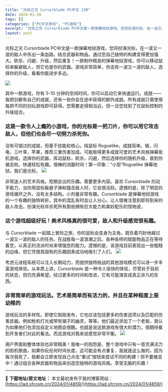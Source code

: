 ```yaml
---
title: "光标之刃 Cursorblade PC中文 21M"
date: 2024-01-28
tags: []
categories: ["PC中文游戏", "PC游戏"]
excerpt: "光标之刃 Cursorblade PC中文是一款弹幕地狱游戏，您将扮演光标，在一波又一波的敌人中杀出一条血路。结合武器和物品，通过您自己独特的构建变得更加强大。砍杀、闪避、升级，然后重复！一款制作精良的弹幕地狱游戏，你可以移动鼠标来躲避敌人，但它也是你的武器。游戏非常简单，你击败一波又一波的敌人，选&hellip;"
layout: post
---
```


光标之刃 Cursorblade PC中文是一款弹幕地狱游戏，您将扮演光标，在一波又一波的敌人中杀出一条血路。结合武器和物品，通过您自己独特的构建变得更加强大。砍杀、闪避、升级，然后重复！一款制作精良的弹幕地狱游戏，你可以移动鼠标来躲避敌人，但它也是你的武器。游戏非常简单，你击败一波又一波的敌人，选择你的升级，看看你能进步多远。

<img class="rich_pages wxw-img" src="https://lad.sfcrom.cn/wp-content/uploads/2024/01/20240128210723-db2a9.jpeg" data-imgfileid="110004693" data-ratio="0.5625" data-type="jpeg" data-w="1920" data-imgqrcoded="1" />

其中一款游戏，你有 5-10 分钟的空闲时间，你可以启动它来快速运行。成就——每把剑都有自己的成就，还有一些你会在途中获得的额外成就。所有成就只需使用每把不同的剑玩游戏即可获得。您需要走得相当远，但一旦您找到了仅鼠标控制的升级组合。
<h3>这是一款令人上瘾的小游戏，你的光标是一把刀片，你可以用它攻击敌人，但他们也会尽一切努力杀死你。</h3>
没有可错过的成就，但基于技能和核心。纯鼠标 Roguelike，成就简单。锯，闪电，三叶草，苹果，推荐三重伤害加成。可能取得更多成就可爱的艺术风格弹幕街机游戏。选择你的武器，挥动鼠标，砍杀，闪避，然后选择你的随机升级，直到你被击败。快速轻松有趣。很棒的消磨时间！第一印象：“小型”Roguelike 弹幕地狱，我们是光标。

<img class="rich_pages wxw-img" src="https://lad.sfcrom.cn/wp-content/uploads/2024/01/20240128210724-c9549.jpeg" data-imgfileid="110004694" data-ratio="0.5625" data-type="jpeg" data-w="1920" data-imgqrcoded="1" />

非常迷人的艺术风格。短期会议的乐趣。需要更多内容。喜欢 Cursorblade 的动手能力，当你用鼠标躲避子弹和撞击敌人时，它会很活跃。遗憾的是，除了明显的游戏循环之外，没有太多结构。小剂量非常有趣。Cursorblade 是弹幕地狱游戏的一个有趣的独特转折，其中的混乱有时会让人分心，让人很难注意到即将到来的敌人攻击。扮演光标并杀死所有那些拥有巨大能力和美妙配乐的怪物波，
<h3>这个游戏超级好玩！美术风格真的很可爱，敌人和升级感觉很有趣。</h3>
与 Cursorblade 一起踏上冒险之旅，你的鼠标会变身为主角，肩负着巧妙地越过一波又一波的敌人的任务。在战胜每一波浪潮之后，各种各样的赋能物品正在等待着您，以真正的流派时尚来增强您的能力。遗憾的是，该游戏目前表现出一些粗糙的边缘，但它凭借其固有的乐趣因素成功地吸引了人们。

<img class="rich_pages wxw-img" src="https://lad.sfcrom.cn/wp-content/uploads/2024/01/20240128210725-eb550.jpeg" data-imgfileid="110004695" data-ratio="0.5625" data-type="jpeg" data-w="1920" data-imgqrcoded="1" />

考虑元进程系统可以注入长期动力，而提供独特挑战的其他游戏模式可以进一步丰富游戏体验。从本质上讲，Cursorblade 是一种令人愉快的体验，尽管处于目前的状态，但仍充满希望。经过更多的时间和改进，它有可能演变成真正非凡的东西。
<h3>非常简单的游戏玩法。艺术是简单而有活力的，并且在某种程度上是幼稚的</h3>
游戏玩法的多样性。即使它刚刚发布，它也应该包括更多的伤害选项以及匹配的伤害武器。例如枪和灯光或带有锯子的幽灵，等等。他们最近添加了一个老板，我认为如果他们也添加自定义地图会很酷。也就是说这款游戏有很大的潜力，很期待看到开发者们对此的看法。而且游戏对我来说感觉非常平衡。

<img class="rich_pages wxw-img" src="https://lad.sfcrom.cn/wp-content/uploads/2024/01/20240128210726-23245.jpeg" data-imgfileid="110004696" data-ratio="0.5625" data-type="jpeg" data-w="1920" />

用户界面和整体体验也非常精美！我唯一的抱怨是，整个游戏中只有一首充满活力的街机歌曲，如果你玩任何时间长度，这可能会有点重复，我就是这么做的，因为每次我死了，我都会立即发现自己点击“重试”按钮来尝试不同的构建！但不要被击中！通过组合各种武器和物品来创造您独特的游戏风格。享受无脑的乐趣！

---
📖 **下载地址/原文地址：** 本文最初发布于我的博客网站：[https://lad.sfcrom.cn/2024/01/4859/](https://lad.sfcrom.cn/2024/01/4859/)
